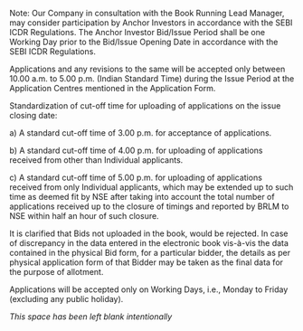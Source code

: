 Note: Our Company in consultation with the Book Running Lead Manager, may consider participation by Anchor Investors in accordance with the SEBI ICDR Regulations. The Anchor Investor Bid/Issue Period shall be one Working Day prior to the Bid/Issue Opening Date in accordance with the SEBI ICDR Regulations.

Applications and any revisions to the same will be accepted only between 10.00 a.m. to 5.00 p.m. (Indian Standard Time) during the Issue Period at the Application Centres mentioned in the Application Form.

Standardization of cut-off time for uploading of applications on the issue closing date:

a) A standard cut-off time of 3.00 p.m. for acceptance of applications.

b) A standard cut-off time of 4.00 p.m. for uploading of applications received from other than Individual applicants.

c) A standard cut-off time of 5.00 p.m. for uploading of applications received from only Individual applicants, which may be extended up to such time as deemed fit by NSE after taking into account the total number of applications received up to the closure of timings and reported by BRLM to NSE within half an hour of such closure.

It is clarified that Bids not uploaded in the book, would be rejected. In case of discrepancy in the data entered in the electronic book vis-à-vis the data contained in the physical Bid form, for a particular bidder, the details as per physical application form of that Bidder may be taken as the final data for the purpose of allotment.

Applications will be accepted only on Working Days, i.e., Monday to Friday (excluding any public holiday).

*This space has been left blank intentionally*